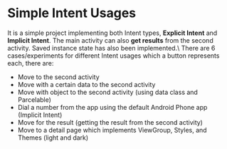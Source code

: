 # Simple Intent Usages
It is a simple project implementing both Intent types, **Explicit Intent** and **Implicit Intent**. The main activity can also **get results** from the second activity. Saved instance state has also been implemented.\\
There are 6 cases/experiments for different Intent usages which a button represents each, there are:
* Move to the second activity
* Move with a certain data to the second activity
* Move with object to the second activity (using data class and Parcelable)
* Dial a number from the app using the default Android Phone app (Implicit Intent)
* Move for the result (getting the result from the second activity)
* Move to a detail page which implements ViewGroup, Styles, and Themes (light and dark)
